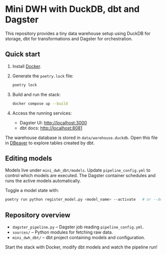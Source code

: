 # Mini DWH with DuckDB, dbt and Dagster

This repository provides a tiny data warehouse setup using DuckDB for storage,
dbt for transformations and Dagster for orchestration.

## Quick start

1. Install [Docker](https://docs.docker.com/get-docker/).
2. Generate the `poetry.lock` file:

   ```bash
   poetry lock
   ```

3. Build and run the stack:

   ```bash
   docker compose up --build
   ```

4. Access the running services:
   - Dagster UI: <http://localhost:3000>
   - dbt docs: <http://localhost:8081>

The warehouse database is stored in `data/warehouse.duckdb`. Open this file in
[DBeaver](https://dbeaver.io/) to explore tables created by dbt.

## Editing models

Models live under `mini_dwh_dbt/models`. Update `pipeline_config.yml` to control
which models are executed. The Dagster container schedules and runs the active
models automatically.

Toggle a model state with:

```bash
poetry run python register_model.py <model_name> --activate   # or --deactivate
```

## Repository overview

- `dagster_pipeline.py` – Dagster job reading `pipeline_config.yml`.
- `sources/` – Python modules for fetching raw data.
- `mini_dwh_dbt/` – dbt project containing models and configuration.

Start the stack with Docker, modify dbt models and watch the pipeline run!
